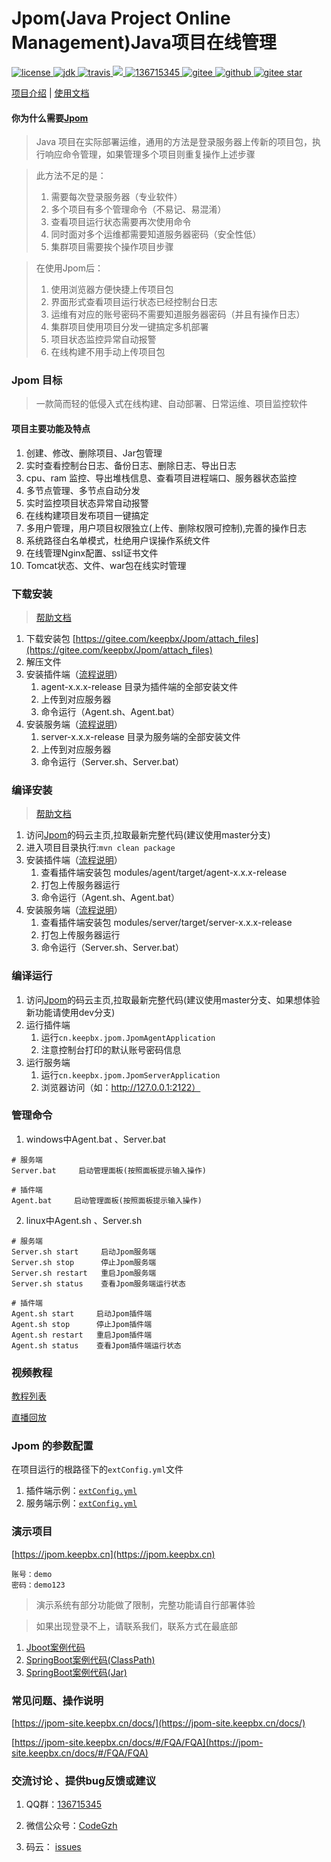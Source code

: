 # Jpom(Java Project Online Management)Java项目在线管理

<a target="_blank" href="https://gitee.com/keepbx/Jpom">
    <img src='https://img.shields.io/github/license/jiangzeyin/jpom.svg?style=flat' alt='license'></img>
</a>
<a target="_blank" href="https://gitee.com/keepbx/Jpom">
    <img src='https://img.shields.io/badge/JDK-1.8+-green.svg' alt='jdk'></img>
</a>
<a target="_blank" href="https://travis-ci.org/jiangzeyin/Jpom">
    <img src='https://travis-ci.org/jiangzeyin/Jpom.svg?branch=master' alt='travis'></img>
</a>
<a target="_blank" href="https://www.codacy.com/app/jiangzeyin/Jpom?utm_source=github.com&amp;utm_medium=referral&amp;utm_content=jiangzeyin/Jpom&amp;utm_campaign=Badge_Grade">
    <img src="https://api.codacy.com/project/badge/Grade/9c97dc9925c84404b63e15fefbacc984"></img>
</a>
<a target="_blank" href="https://shang.qq.com/wpa/qunwpa?idkey=7be1882a2e2f07cd4af28bbb1f13362af270ba4615f2a6c7aaf9605fc0563d1b">
    <img src='https://img.shields.io/badge/QQ%E7%BE%A4-136715345-yellowgreen.svg' alt='136715345'></img>
</a>
<a target="_blank" href="https://gitee.com/keepbx/Jpom">
    <img src='https://img.shields.io/badge/Gitee-%E7%A0%81%E4%BA%91-yellow.svg' alt='gitee'></img>
</a>
<a target="_blank" href="https://github.com/jiangzeyin/Jpom">
    <img src='https://img.shields.io/badge/Github-Github-red.svg' alt='github'></img>
</a>
<a target="_blank" href="https://gitee.com/keepbx/Jpom">
    <img src='https://gitee.com/keepbx/Jpom/badge/star.svg?theme=dark' alt='gitee star'></img>
</a>


[项目介绍](https://jpom-site.keepbx.cn/docs/) | [使用文档](https://jpom-site.keepbx.cn/docs/) 

 
#### 你为什么需要[Jpom](https://gitee.com/keepbx/Jpom)

> Java 项目在实际部署运维，通用的方法是登录服务器上传新的项目包，执行响应命令管理，如果管理多个项目则重复操作上述步骤

> 此方法不足的是：
> 1. 需要每次登录服务器（专业软件）
> 2. 多个项目有多个管理命令（不易记、易混淆）
> 3. 查看项目运行状态需要再次使用命令
> 4. 同时面对多个运维都需要知道服务器密码（安全性低）
> 5. 集群项目需要挨个操作项目步骤

> 在使用Jpom后：
> 1. 使用浏览器方便快捷上传项目包
> 2. 界面形式查看项目运行状态已经控制台日志
> 3. 运维有对应的账号密码不需要知道服务器密码（并且有操作日志）
> 4. 集群项目使用项目分发一键搞定多机部署
> 5. 项目状态监控异常自动报警
> 6. 在线构建不用手动上传项目包

### Jpom 目标

> 一款简而轻的低侵入式在线构建、自动部署、日常运维、项目监控软件

#### 项目主要功能及特点

1. 创建、修改、删除项目、Jar包管理
2. 实时查看控制台日志、备份日志、删除日志、导出日志
3. cpu、ram 监控、导出堆栈信息、查看项目进程端口、服务器状态监控
4. 多节点管理、多节点自动分发
5. 实时监控项目状态异常自动报警
6. 在线构建项目发布项目一键搞定
7. 多用户管理，用户项目权限独立(上传、删除权限可控制),完善的操作日志
8. 系统路径白名单模式，杜绝用户误操作系统文件
9. 在线管理Nginx配置、ssl证书文件
10. Tomcat状态、文件、war包在线实时管理

### 下载安装

> [帮助文档](https://jpom-site.keepbx.cn/docs/#/安装使用/开始安装)

1. 下载安装包 [https://gitee.com/keepbx/Jpom/attach_files](https://gitee.com/keepbx/Jpom/attach_files)
2. 解压文件
3. 安装插件端（[流程说明](https://jpom-site.keepbx.cn/docs/#/安装使用/开始安装?id=安装插件端)）
    1. agent-x.x.x-release 目录为插件端的全部安装文件
    2. 上传到对应服务器
    3. 命令运行（Agent.sh、Agent.bat）
4. 安装服务端（[流程说明](https://jpom-site.keepbx.cn/docs/#/安装使用/开始安装?id=安装服务端)）
    1. server-x.x.x-release 目录为服务端的全部安装文件
    2. 上传到对应服务器
    3. 命令运行（Server.sh、Server.bat）

### 编译安装

> [帮助文档](https://jpom-site.keepbx.cn/docs/#/安装使用/开始安装)

1. 访问[Jpom](https://gitee.com/keepbx/Jpom)的码云主页,拉取最新完整代码(建议使用master分支)
2. 进入项目目录执行:`mvn clean package`
3. 安装插件端（[流程说明](https://jpom-site.keepbx.cn/docs/#/安装使用/开始安装?id=安装插件端)）
    1. 查看插件端安装包 modules/agent/target/agent-x.x.x-release
    2. 打包上传服务器运行
    3. 命令运行（Agent.sh、Agent.bat）
4. 安装服务端（[流程说明](https://jpom-site.keepbx.cn/docs/#/安装使用/开始安装?id=安装服务端)）
    1. 查看插件端安装包 modules/server/target/server-x.x.x-release
    2. 打包上传服务器运行
    3. 命令运行（Server.sh、Server.bat）

### 编译运行

1. 访问[Jpom](https://gitee.com/keepbx/Jpom)的码云主页,拉取最新完整代码(建议使用master分支、如果想体验新功能请使用dev分支)
2. 运行插件端   
    1. 运行`cn.keepbx.jpom.JpomAgentApplication`
    2. 注意控制台打印的默认账号密码信息
3. 运行服务端
    1. 运行`cn.keepbx.jpom.JpomServerApplication`
    2. 浏览器访问（如：http://127.0.0.1:2122）

### 管理命令
1. windows中Agent.bat 、Server.bat
```
# 服务端
Server.bat     启动管理面板(按照面板提示输入操作)

# 插件端
Agent.bat     启动管理面板(按照面板提示输入操作)
```
2. linux中Agent.sh 、Server.sh
```
# 服务端
Server.sh start     启动Jpom服务端
Server.sh stop      停止Jpom服务端
Server.sh restart   重启Jpom服务端
Server.sh status    查看Jpom服务端运行状态

# 插件端
Agent.sh start     启动Jpom插件端
Agent.sh stop      停止Jpom插件端
Agent.sh restart   重启Jpom插件端
Agent.sh status    查看Jpom插件端运行状态
```

### 视频教程

[教程列表](https://mp.weixin.qq.com/mp/homepage?__biz=Mzg2OTEzMDIwNg==&hid=5&sn=3712b3edbe0af22c88ac3178a840a799)

[直播回放](https://yq.aliyun.com/live/970)

### Jpom 的参数配置

   在项目运行的根路径下的`extConfig.yml`文件
   1. 插件端示例：[`extConfig.yml`](/modules/agent/src/main/resources/bin/extConfig.yml) 
   2. 服务端示例：[`extConfig.yml`](/modules/server/src/main/resources/bin/extConfig.yml)

### 演示项目

   [https://jpom.keepbx.cn](https://jpom.keepbx.cn)
```   
账号：demo
密码：demo123
```    
   > 演示系统有部分功能做了限制，完整功能请自行部署体验
   
   > 如果出现登录不上，请联系我们，联系方式在最底部
    
   1. [Jboot案例代码](https://gitee.com/keepbx/Jpom-demo-case/tree/master/jboot-test)
   2. [SpringBoot案例代码(ClassPath)](https://gitee.com/keepbx/Jpom-demo-case/tree/master/springboot-test)
   3. [SpringBoot案例代码(Jar)](https://gitee.com/keepbx/Jpom-demo-case/tree/master/springboot-test-jar)

### 常见问题、操作说明

[https://jpom-site.keepbx.cn/docs/](https://jpom-site.keepbx.cn/docs/) 

[https://jpom-site.keepbx.cn/docs/#/FQA/FQA](https://jpom-site.keepbx.cn/docs/#/FQA/FQA)

### 交流讨论 、提供bug反馈或建议

  1. QQ群：[136715345](https://shang.qq.com/wpa/qunwpa?idkey=93ff8d8a37a436b752fe38d32075bb1b32a8e0b3d3ff19d0b541ca840433f561)
  
  2. 微信公众号：[CodeGzh](/doc/CodeGzh-QrCode.jpg)
  
  3. 码云： [issues](https://gitee.com/keepbx/Jpom/issues)
